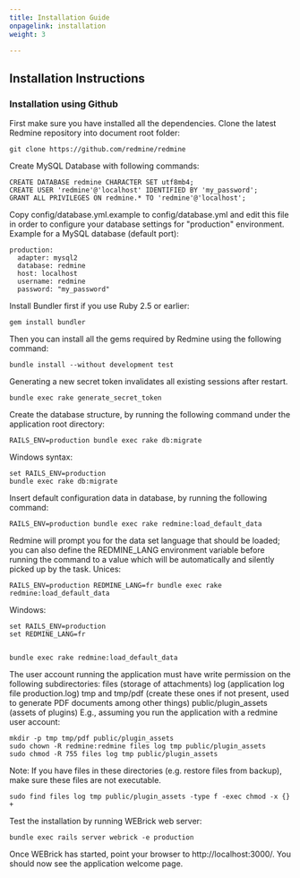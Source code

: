 ```yaml
---
title: Installation Guide
onpagelink: installation
weight: 3

---
```



Installation Instructions
-------------------------

### Installation using Github

First make sure you have installed all the dependencies. Clone the latest Redmine repository into document root folder:

    git clone https://github.com/redmine/redmine
    

Create MySQL Database with following commands:

    CREATE DATABASE redmine CHARACTER SET utf8mb4;
    CREATE USER 'redmine'@'localhost' IDENTIFIED BY 'my_password';
    GRANT ALL PRIVILEGES ON redmine.* TO 'redmine'@'localhost';
    

Copy config/database.yml.example to config/database.yml and edit this file in order to configure your database settings for "production" environment. Example for a MySQL database (default port):

    production:
      adapter: mysql2
      database: redmine
      host: localhost
      username: redmine
      password: "my_password"
    

Install Bundler first if you use Ruby 2.5 or earlier:

    gem install bundler

Then you can install all the gems required by Redmine using the following command:

    bundle install --without development test

Generating a new secret token invalidates all existing sessions after restart.

    bundle exec rake generate_secret_token

Create the database structure, by running the following command under the application root directory:

    RAILS_ENV=production bundle exec rake db:migrate

Windows syntax:

    set RAILS_ENV=production
    bundle exec rake db:migrate
    

Insert default configuration data in database, by running the following command:

    RAILS_ENV=production bundle exec rake redmine:load_default_data

Redmine will prompt you for the data set language that should be loaded; you can also define the REDMINE\_LANG environment variable before running the command to a value which will be automatically and silently picked up by the task. Unices:

    RAILS_ENV=production REDMINE_LANG=fr bundle exec rake redmine:load_default_data

Windows:

    set RAILS_ENV=production
    set REDMINE_LANG=fr
    

    bundle exec rake redmine:load_default_data

The user account running the application must have write permission on the following subdirectories: files (storage of attachments) log (application log file production.log) tmp and tmp/pdf (create these ones if not present, used to generate PDF documents among other things) public/plugin\_assets (assets of plugins) E.g., assuming you run the application with a redmine user account:

    mkdir -p tmp tmp/pdf public/plugin_assets
    sudo chown -R redmine:redmine files log tmp public/plugin_assets
    sudo chmod -R 755 files log tmp public/plugin_assets
    

Note: If you have files in these directories (e.g. restore files from backup), make sure these files are not executable.

    sudo find files log tmp public/plugin_assets -type f -exec chmod -x {} +
    

Test the installation by running WEBrick web server:

    bundle exec rails server webrick -e production
    

Once WEBrick has started, point your browser to http://localhost:3000/. You should now see the application welcome page.